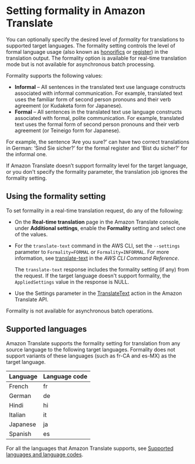 # Setting formality in Amazon Translate<a name="customizing-translations-formality"></a>

You can optionally specify the desired level of *formality* for translations to supported target languages\. The formality setting controls the level of formal language usage \(also known as [honorifics](https://en.wikipedia.org/wiki/Honorifics_(linguistics)) or [register](https://en.wikipedia.org/wiki/Register_(sociolinguistics)#Register_as_formality_scale)\) in the translation output\. The formality option is available for real\-time translation mode but is not available for asynchronous batch processing\.

Formality supports the following values:
+ **Informal** – All sentences in the translated text use language constructs associated with informal communication\. For example, translated text uses the familiar form of second person pronouns and their verb agreement \(or Kudaketa form for Japanese\)\.
+ **Formal** – All sentences in the translated text use language constructs associated with formal, polite communication\. For example, translated text uses the formal form of second person pronouns and their verb agreement \(or Teineigo form for Japanese\)\. 

For example, the sentence ‘Are you sure?’ can have two correct translations in German: ‘Sind Sie sicher?’ for the formal register and ‘Bist du sicher?’ for the informal one\.

If Amazon Translate doesn’t support formality level for the target language, or you don't specify the formality parameter, the translation job ignores the formality setting\.

## Using the formality setting<a name="customizing-translations-formality-using"></a>

To set formality in a real\-time translation request, do any of the following:
+ On the **Real\-time translation** page in the Amazon Translate console, under **Additional settings**, enable the **Formality** setting and select one of the values\.
+ For the `translate-text` command in the AWS CLI, set the `--settings` parameter to `Formality=FORMAL` or `Formality=INFORMAL`\. For more information, see [translate\-text](https://docs.aws.amazon.com/cli/latest/reference/translate/translate-text.html) in the *AWS CLI Command Reference*\. 

  The `translate-text` response includes the formality setting \(if any\) from the request\. If the target language doesn't support formality, the `AppliedSettings` value in the response is NULL\.
+ Use the Settings parameter in the [TranslateText](https://docs.aws.amazon.com/translate/latest/dg/API_TranslateText.html) action in the Amazon Translate API\.

Formality is not available for asynchronous batch operations\.

## Supported languages<a name="customizing-translations-formality-languages"></a>

Amazon Translate supports the formality setting for translation from any source language to the following target languages\. Formality does not support variants of these languages \(such as fr\-CA and es\-MX\) as the target language\.


| Language | Language code | 
| --- | --- | 
| French | fr | 
| German | de | 
| Hindi | hi | 
| Italian | it | 
| Japanese | ja | 
| Spanish | es | 

For all the languages that Amazon Translate supports, see [Supported languages and language codes](what-is-languages.md)\.